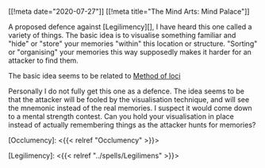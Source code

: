 [[!meta date="2020-07-27"]]
[[!meta title="The Mind Arts: Mind Palace"]]

A proposed defence against [Legilimency][], I have heard this one called a variety
of things.  The basic idea is to visualise something familiar and "hide" or
"store" your memories "within" this location or structure.  "Sorting" or
"organising" your memories this way supposedly makes it harder for an attacker
to find them. 

The basic idea seems to be related to [Method of loci](https://en.wikipedia.org/wiki/Method_of_loci) 

Personally I do not fully get this one as a defence.  The idea seems to be that
the attacker will be fooled by the visualisation technique, and will see the
mnemonic instead of the real memories.  I suspect it would come down to a mental
strength contest.  Can you hold your visualisation in place instead of actually
remembering things as the attacker hunts for memories?

[Occlumency]: <{{< relref "Occlumency" >}}>

[Legilimency]: <{{< relref "../spells/Legilimens" >}}>

